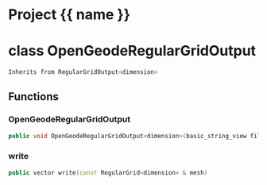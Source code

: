 <script setup>
import {useRoute} from 'vitepress'
const {path} = useRoute()
const tokens = path.split('/')
const words = tokens[2].split('-');
for (let i = 0; i < words.length; i++) {
    words[i] = words[i].charAt(0).toUpperCase() + words[i].slice(1);
    words[i] = words[i].replace('geode', 'Geode')
}
const name = words.join('-');
</script>
# Project {{ name }}

# class OpenGeodeRegularGridOutput


```cpp
Inherits from RegularGridOutput<dimension>
```



## Functions

### OpenGeodeRegularGridOutput

```cpp
public void OpenGeodeRegularGridOutput<dimension>(basic_string_view filename)
```


### write

```cpp
public vector write(const RegularGrid<dimension> & mesh)
```




